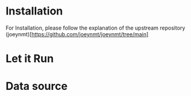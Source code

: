 # Installation
For Installation, please follow the explanation of the upstream repository (joeynmt)[https://github.com/joeynmt/joeynmt/tree/main]
# Let it Run
# Data source
